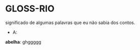 # GLOSS-RIO
significado de algumas palavras que eu não sabia dos contos.

- A:


**abelha**:   ghggggg
